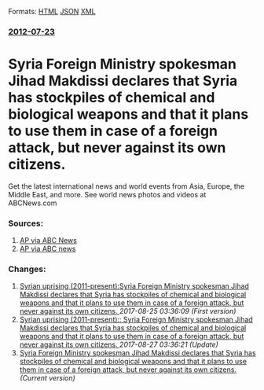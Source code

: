
Formats: [HTML](/news/2012/07/23/syria-foreign-ministry-spokesman-jihad-makdissi-declares-that-syria-has-stockpiles-of-chemical-and-biological-weapons-and-that-it-plans-to-u.html)  [JSON](/news/2012/07/23/syria-foreign-ministry-spokesman-jihad-makdissi-declares-that-syria-has-stockpiles-of-chemical-and-biological-weapons-and-that-it-plans-to-u.json)  [XML](/news/2012/07/23/syria-foreign-ministry-spokesman-jihad-makdissi-declares-that-syria-has-stockpiles-of-chemical-and-biological-weapons-and-that-it-plans-to-u.xml)  

### [2012-07-23](/news/2012/07/23/index.md)

##### 
# Syria Foreign Ministry spokesman Jihad Makdissi declares that Syria has stockpiles of chemical and biological weapons and that it plans to use them in case of a foreign attack, but never against its own citizens. 

Get the latest international news and world events from Asia, Europe, the Middle East, and more. See world news photos and videos at ABCNews.com


### Sources:

1. [AP via ABC News](http://abcnews.go.com/International/wireStory/arab-league-offers-assad-safe-exit-16834396#.UA0xImGmiJQ)
2. [AP via ABC news](http://abcnews.go.com/International/wireStory/eu-tightens-arms-embargo-syria-16837790#.UA2N_GGmiJQ)

### Changes:

1. [Syrian uprising (2011-present):Syria Foreign Ministry spokesman Jihad Makdissi declares that Syria has stockpiles of chemical and biological weapons and that it plans to use them in case of a foreign attack, but never against its own citizens. ](/news/2012/07/23/syrian-uprising-2011apresent-psyria-foreign-ministry-spokesman-jihad-makdissi-declares-that-syria-has-stockpiles-of-chemical-and-biologi.md) _2017-08-25 03:36:09 (First version)_
2. [Syrian uprising (2011-present):: Syria Foreign Ministry spokesman Jihad Makdissi declares that Syria has stockpiles of chemical and biological weapons and that it plans to use them in case of a foreign attack, but never against its own citizens. ](/news/2012/07/23/syrian-uprising-2011-present-syria-foreign-ministry-spokesman-jihad-makdissi-declares-that-syria-has-stockpiles-of-chemical-and-biolog.md) _2017-08-27 03:36:21 (Update)_
2. [Syria Foreign Ministry spokesman Jihad Makdissi declares that Syria has stockpiles of chemical and biological weapons and that it plans to use them in case of a foreign attack, but never against its own citizens. ](/news/2012/07/23/syria-foreign-ministry-spokesman-jihad-makdissi-declares-that-syria-has-stockpiles-of-chemical-and-biological-weapons-and-that-it-plans-to-u.md) _(Current version)_
